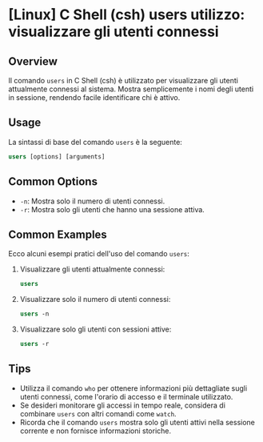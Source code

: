 # [Linux] C Shell (csh) users utilizzo: visualizzare gli utenti connessi

## Overview
Il comando `users` in C Shell (csh) è utilizzato per visualizzare gli utenti attualmente connessi al sistema. Mostra semplicemente i nomi degli utenti in sessione, rendendo facile identificare chi è attivo.

## Usage
La sintassi di base del comando `users` è la seguente:

```csh
users [options] [arguments]
```

## Common Options
- `-n`: Mostra solo il numero di utenti connessi.
- `-r`: Mostra solo gli utenti che hanno una sessione attiva.

## Common Examples
Ecco alcuni esempi pratici dell'uso del comando `users`:

1. Visualizzare gli utenti attualmente connessi:
   ```csh
   users
   ```

2. Visualizzare solo il numero di utenti connessi:
   ```csh
   users -n
   ```

3. Visualizzare solo gli utenti con sessioni attive:
   ```csh
   users -r
   ```

## Tips
- Utilizza il comando `who` per ottenere informazioni più dettagliate sugli utenti connessi, come l'orario di accesso e il terminale utilizzato.
- Se desideri monitorare gli accessi in tempo reale, considera di combinare `users` con altri comandi come `watch`.
- Ricorda che il comando `users` mostra solo gli utenti attivi nella sessione corrente e non fornisce informazioni storiche.
